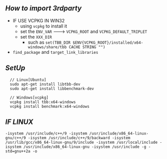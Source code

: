 ## ***How to import 3rdparty***
* IF USE VCPKG IN WIN32
  * using `vcpkg` to install it
  * set the `ENV_VAR` ---> `VCPKG_ROOT` and `VCPKG_DEFAULT_TRIPLET`
  * set the `XXX_DIR`
    * such as `set(TBB_DIR $ENV{VCPKG_ROOT}/installed/x64-windows/share/tbb CACHE STRING "")`
* `find_package` and `target_link_libraries`
  
## ***SetUp***
```shell
  // Linux[Ubuntu]
  sudo apt-get install libtbb-dev
  sudo apt-get install libbenchmark-dev

  // Windows[vcpkg]
  vcpkg install tbb:x64-windows
  vcpkg install benchmark:x64-windows
```
## ***IF LINUX***
`-isystem /usr/include/c++/9 -isystem /usr/include/x86_64-linux-gnu/c++/9 -isystem /usr/include/c++/9/backward -isystem /usr/lib/gcc/x86_64-linux-gnu/9/include -isystem /usr/local/include -isystem /usr/include/x86_64-linux-gnu -isystem /usr/include -g -std=gnu++2a -o`

